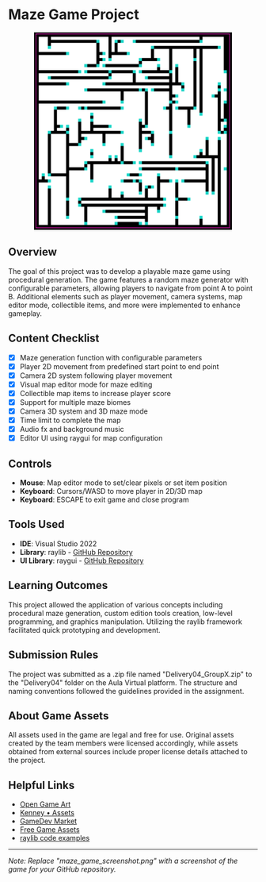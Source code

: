 # Maze Game Project

<p align="center">
  <img src="maze_game_screenshot.png" alt="Maze Game" width="400">
</p>


## Overview

The goal of this project was to develop a playable maze game using procedural generation. The game features a random maze generator with configurable parameters, allowing players to navigate from point A to point B. Additional elements such as player movement, camera systems, map editor mode, collectible items, and more were implemented to enhance gameplay.

## Content Checklist

- [x] Maze generation function with configurable parameters
- [x] Player 2D movement from predefined start point to end point
- [x] Camera 2D system following player movement
- [x] Visual map editor mode for maze editing
- [x] Collectible map items to increase player score
- [x] Support for multiple maze biomes
- [x] Camera 3D system and 3D maze mode
- [x] Time limit to complete the map
- [x] Audio fx and background music
- [x] Editor UI using raygui for map configuration

## Controls

- **Mouse**: Map editor mode to set/clear pixels or set item position
- **Keyboard**: Cursors/WASD to move player in 2D/3D map
- **Keyboard**: ESCAPE to exit game and close program

## Tools Used

- **IDE**: Visual Studio 2022
- **Library**: raylib - [GitHub Repository](https://github.com/raysan5/raylib)
- **UI Library**: raygui - [GitHub Repository](https://github.com/raysan5/raygui)

## Learning Outcomes

This project allowed the application of various concepts including procedural maze generation, custom edition tools creation, low-level programming, and graphics manipulation. Utilizing the raylib framework facilitated quick prototyping and development.

## Submission Rules

The project was submitted as a .zip file named "Delivery04_GroupX.zip" to the "Delivery04" folder on the Aula Virtual platform. The structure and naming conventions followed the guidelines provided in the assignment.

## About Game Assets

All assets used in the game are legal and free for use. Original assets created by the team members were licensed accordingly, while assets obtained from external sources include proper license details attached to the project.

## Helpful Links

- [Open Game Art](https://opengameart.org/)
- [Kenney • Assets](https://kenney.nl/assets)
- [GameDev Market](https://www.gamedevmarket.net/)
- [Free Game Assets](https://freegameassets.itch.io/)
- [raylib code examples](https://www.raylib.com/examples.html)

---
*Note: Replace "maze_game_screenshot.png" with a screenshot of the game for your GitHub repository.*
